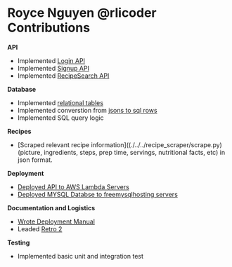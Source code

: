 # Royce Nguyen @rlicoder Contributions

**API**

- Implemented [Login API](./../../api/deploy/login.js)
- Implemented [Signup API](./../../api/deploy/signup.js)
- Implemented [RecipeSearch API](./../../api/deploy/recipe.js)

**Database**

- Implemented [relational tables](./../../../db/base_tables.sql)
- Implemented converstion from [jsons to sql rows](.//../../../db/dbinit.py)
- Implemented SQL query logic

**Recipes**

- [Scraped relevant recipe information]((./../../recipe_scraper/scrape.py) (picture, ingredients, steps, prep time, servings, nutritional facts, etc) in json format.

**Deployment**

- [Deployed API to AWS Lambda Servers](./../../api/deploy/)
- [Deployed MYSQL Databse to freemysqlhosting servers](./../../db/recipesandingredients.sql)

**Documentation and Logistics**

- [Wrote Deployment Manual](./../../../docs/DEPLOY.md)
- Leaded [Retro 2](../retrospectives/RETRO_02.md)

**Testing**

- Implemented basic unit and integration test
